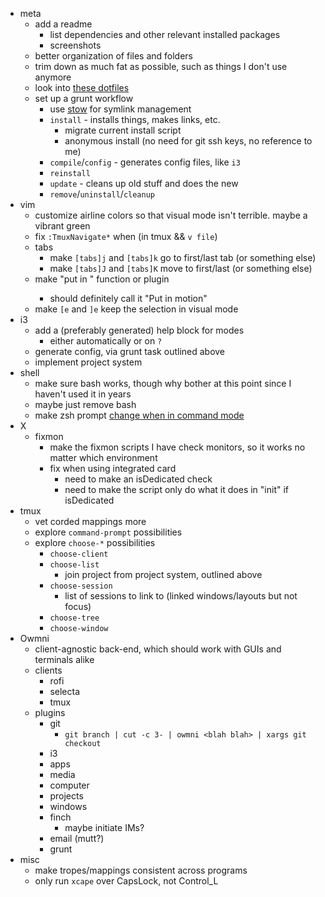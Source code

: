 - meta
	- add a readme
		- list dependencies and other relevant installed packages
		- screenshots
	- better organization of files and folders
	- trim down as much fat as possible, such as things I don't use anymore
	- look into [these dotfiles](https://github.com/xero/dotfiles)
	- set up a grunt workflow
		- use [stow](http://www.gnu.org/software/stow/) for symlink management
		- `install` - installs things, makes links, etc.
			- migrate current install script
			- anonymous install (no need for git ssh keys, no reference to me)
		- `compile`/`config` - generates config files, like `i3`
		- `reinstall`
		- `update` - cleans up old stuff and does the new
		- `remove`/`uninstall`/`cleanup`
- vim
	- customize airline colors so that visual mode isn't terrible. maybe a vibrant green
	- fix `:TmuxNavigate*` when (in tmux && `v file`)
	- tabs
		- make `[tabs]j` and `[tabs]k` go to first/last tab (or something else)
		- make `[tabs]J` and `[tabs]K` move to first/last (or something else)
	- make "put in <motion>" function or plugin
		- should definitely call it "Put in motion"
	- make `[e` and `]e` keep the selection in visual mode
- i3
	- add a (preferably generated) help block for modes
		- either automatically or on `?`
	- generate config, via grunt task outlined above
	- implement project system
- shell
	- make sure bash works, though why bother at this point since I haven't used it in years
	- maybe just remove bash
	- make zsh prompt [change when in command mode](https://github.com/edkolev/promptline.vim/issues/10)
- X
	- fixmon
		- make the fixmon scripts I have check monitors, so it works no matter which environment
		- fix when using integrated card
			- need to make an isDedicated check
			- need to make the script only do what it does in "init" if isDedicated
- tmux
	- vet corded mappings more
	- explore `command-prompt` possibilities
	- explore `choose-*` possibilities
		- `choose-client`
		- `choose-list`
			- join project from project system, outlined above
		- `choose-session`
			- list of sessions to link to (linked windows/layouts but not focus)
		- `choose-tree`
		- `choose-window`
- Owmni
	- client-agnostic back-end, which should work with GUIs and terminals alike
	- clients
		- rofi
		- selecta
		- tmux
	- plugins
		- git
			- `git branch | cut -c 3- | owmni <blah blah> | xargs git checkout`
		- i3
		- apps
		- media
		- computer
		- projects
		- windows
		- finch
			- maybe initiate IMs?
		- email (mutt?)
		- grunt
- misc
	- make tropes/mappings consistent across programs
	- only run `xcape` over CapsLock, not Control_L
